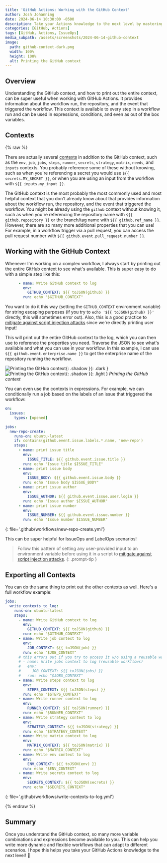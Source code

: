 ```yaml
---
title: 'GitHub Actions: Working with the GitHub Context'
author: Josh Johanning
date: 2024-06-14 10:30:00 -0500
description: Take your Actions knowledge to the next level by mastering the GitHub context
categories: [GitHub, Actions]
tags: [GitHub, Actions, IssueOps]
media_subpath: /assets/screenshots/2024-06-14-github-context
image:
  path: github-context-dark.png
  width: 100%
  height: 100%
  alt: Printing the GitHub context
---
```


## Overview

Understanding the GitHub context, and how to print out the entire context, can be super useful when working with GitHub Actions. It provides information about the workflow run, the repository, and the event that triggered the workflow. This context is available to every step in a workflow run and can be used in expressions, conditions, and even as out of the box variables.

## Contexts

{% raw %}

There are actually several [contexts](https://docs.github.com/en/actions/learn-github-actions/contexts) in addition to the GitHub context, such as the `env`, `job`, `jobs`, `steps`, `runner`, `secrets`, `strategy`, `matrix`, `needs`, and `inputs` contexts. You probably reference some of these without knowing, such as when you're referencing a secret you would use `${{ secrets.MY_SECRET }}`, or when you are using an input from the workflow with `${{ inputs.my_input }}`.

The GitHub context is the most probably the most commonly used and most helpful context that you don't already know about that provides information about the workflow run, the repository, and the event that triggered the workflow. You might be already using the `github` context without knowing it, such as when you're referencing the repository name with `${{ github.repository }}` or the branch/tag name with `${{ github.ref_name }}`. However, there are so many more additional properties that you can use! For example, in a workflow trigger via a pull request, you can access the pull request number with `${{ github.event.pull_request.number }}`.

## Working with the GitHub Context

Whenever I'm working on a complex workflow, I always start by printing out the entire GitHub context to see what's available. This is super easy to do with a simple step like this:

```yaml
      - name: Write GitHub context to log
        env:
          GITHUB_CONTEXT: ${{ toJSON(github) }}
        run: echo "$GITHUB_CONTEXT"
```

You want to do it this way (setting the `GITHUB_CONTEXT` environment variable) for string escaping purposes (if you try to `echo '${{ toJSON(github) }}'` directly, this will sometimes error out). Also, this is a good practice to [mitigate against script injection attacks](https://docs.github.com/en/actions/security-guides/security-hardening-for-github-actions#good-practices-for-mitigating-script-injection-attacks) since we're directly printing user input!

This will print out the entire GitHub context to the log, which you can then use to reference the properties you need. Traverse the JSON to see what's available and what you can use in your workflow. In this example, I can use `${{ github.event.enterprise.name }}` to get the enterprise name of the repository running the workflow.

![Printing the GitHub context](github-context-dark.png){: .shadow }{: .dark }
![Printing the GitHub context](github-context-light.png){: .shadow }{: .light }
_Printing the GitHub context_

You can even use the contexts in expressions. For example, we can conditionally run a job based on the labels of an issue that triggered the workflow:

```yml
on:
  issues:
    types: [opened]

jobs:
  new-repo-create:
    runs-on: ubuntu-latest
    if: contains(github.event.issue.labels.*.name, 'new-repo')
    steps:
      - name: print issue title
        env:
          ISSUE_TITLE: ${{ github.event.issue.title }}
        run: echo "Issue title $ISSUE_TITLE"
      - name: print issue body
        env:
          ISSUE_BODY: ${{ github.event.issue.body }}
        run: echo "Issue body $ISSUE_BODY"
      - name: print issue author
        env:
          ISSUE_AUTHOR: ${{ github.event.issue.user.login }}
        run: echo "Issue author $ISSUE_AUTHOR"
      - name: print issue number
        env:
          ISSUE_NUMBER: ${{ github.event.issue.number }}
        run: echo "Issue number $ISSUE_NUMBER"
```
{: file='.github/workflows/new-repo-create.yml'}

This can be super helpful for IssueOps and LabelOps scenarios!

> Follow this pattern of setting any user-provided input to an environment variable before using it in a script to [mitigate against script injection attacks](https://docs.github.com/en/actions/security-guides/security-hardening-for-github-actions#good-practices-for-mitigating-script-injection-attacks).
{: .prompt-tip }

## Exporting all Contexts

You can do the same thing to print out the other contexts as well. Here's a full workflow example:

```yml
jobs:
  write_contexts_to_log:
    runs-on: ubuntu-latest
    steps:
      - name: Write GitHub context to log
        env:
          GITHUB_CONTEXT: ${{ toJSON(github) }}
        run: echo "$GITHUB_CONTEXT"
      - name: Write job context to log
        env:
          JOB_CONTEXT: ${{ toJSON(job) }}
        run: echo "$JOB_CONTEXT"
      # this errors out if you try to access it w/o using a reusable workflow
      # - name: Write jobs context to log (reusable workflows)
      #   env:
      #     JOB_CONTEXT: ${{ toJSON(jobs) }}
      #   run: echo "$JOBS_CONTEXT"
      - name: Write steps context to log
        env:
          STEPS_CONTEXT: ${{ toJSON(steps) }}
        run: echo "$STEPS_CONTEXT"
      - name: Write runner context to log
        env:
          RUNNER_CONTEXT: ${{ toJSON(runner) }}
        run: echo "$RUNNER_CONTEXT"
      - name: Write strategy context to log
        env:
          STRATEGY_CONTEXT: ${{ toJSON(strategy) }}
        run: echo "$STRATEGY_CONTEXT"
      - name: Write matrix context to log
        env:
          MATRIX_CONTEXT: ${{ toJSON(matrix) }}
        run: echo "$MATRIX_CONTEXT"
      - name: Write env context to log
        env:
          ENV_CONTEXT: ${{ toJSON(env) }}
        run: echo "$ENV_CONTEXT"
      - name: Write secrets context to log
        env:
          SECRETS_CONTEXT: ${{ toJSON(secrets) }}
        run: echo "$SECRETS_CONTEXT"
```
{: file='.github/workflows/write-contexts-to-log.yml'}

{% endraw %}

## Summary

Once you understand the GitHub context, so many more variable combinations and expressions become available to you. This can help you write more dynamic and flexible workflows that can adapt to different scenarios. I hope this helps you take your GitHub Actions knowledge to the next level! 🚀
